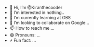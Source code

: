 - 👋 Hi, I’m @Kiranthecooder
- 👀 I’m interested in nothing..
- 🌱 I’m currently learning at GBS
- 💞️ I’m looking to collaborate on Google...
- 📫 How to reach me ...
- 😄 Pronouns: ...
- ⚡ Fun fact: ...

<!---
Kiranthecooder/Kiranthecooder is a ✨ special ✨ repository because its `README.md` (this file) appears on your GitHub profile.
You can click the Preview link to take a look at your changes.
--->
